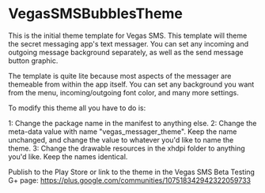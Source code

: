 VegasSMSBubblesTheme
====================

This is the initial theme template for Vegas SMS. This template will theme the secret messaging app's text messager. You can set any incoming and outgoing message background separately, as well as the send message button graphic. 

The template is quite lite because most aspects of the messager are themeable from within the app itself. You can set any background you want from the menu, incoming/outgoing font color, and many more settings.

To modify this theme all you have to do is:

1: Change the package name in the manifest to anything else.
2: Change the meta-data value with name "vegas_messager_theme". Keep the name unchanged, and change the value to whatever you'd like to name the theme.
3: Change the drawable resources in the xhdpi folder to anything you'd like. Keep the names identical.

Publish to the Play Store or link to the theme in the Vegas SMS Beta Testing G+ page: https://plus.google.com/communities/107518342942322059733

